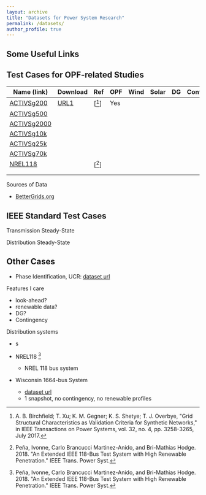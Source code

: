 ```yaml
---
layout: archive
title: "Datasets for Power System Research"
permalink: /datasets/
author_profile: true
---
```



## Some Useful Links


## Test Cases for OPF-related Studies

| Name (link) | Download | Ref | OPF | Wind | Solar | DG | Contingency | TS | GMD | PWDS | PMU |Others | Notes |
|-------------|----------|-----|-----|----|-----|------|-----|------|-------|----|--------|-------|-------|
| [ACTIVSg200](https://electricgrids.engr.tamu.edu/electric-grid-test-cases/activsg200/) | [URL1](https://db.bettergrids.org/bettergrids/handle/1001/437) | [[^birchfield2017]]  | Yes |    |     |      |     | Yes |       |    |        |       |  |
| [ACTIVSg500](https://electricgrids.engr.tamu.edu/electric-grid-test-cases/activsg500/) |          |     |     |    |     |      |     |      |       |    |        |       |  |
| [ACTIVSg2000](https://electricgrids.engr.tamu.edu/electric-grid-test-cases/activsg2000/) |          |     |     |    |     |      |     |      |       |    |        |       |  |
| [ACTIVSg10k](https://electricgrids.engr.tamu.edu/electric-grid-test-cases/activsg10k/) |          |     |     |    |     |      |     |      |       |    |        |       |  |
| [ACTIVSg25k](https://electricgrids.engr.tamu.edu/electric-grid-test-cases/activsg25k/) |          |     |     |    |     |      |     |      |       |    |        |       |  |
| [ACTIVSg70k](https://electricgrids.engr.tamu.edu/electric-grid-test-cases/activsg70k/) |          |     |     |    |     |      |     |      |  |    |  |       |  |
| [NREL118](ss) |          | [[^pena2019]]  |     |    |     |      |     |      |       |    |        |       |  |
|             |          |     |     |    |     |      |     |      |       |    |        |       |  |
|             |          |     |     |    |     |      |     |      |       |    |        |       |  |


Sources of Data
- [BetterGrids.org](https://db.bettergrids.org/)

## IEEE Standard Test Cases
Transmission Steady-State

Distribution Steady-State


## Other Cases
- Phase Identification, UCR: [dataset url](https://item.bettergrids.org/handle/1001/536)

Features I care
- look-ahead?
- renewable data?
- DG?
- Contingency

Distribution systems
- s

- NREL118  [^pena2019] 
	- NREL 118 bus system
- Wisconsin 1664-bus System
	- [dataset url](https://db.bettergrids.org/bettergrids/handle/1001/424)
	- 1 snapshot, no contingency, no renewable profiles 

[^pena2019]: Peña, Ivonne, Carlo Brancucci Martinez-Anido, and Bri-Mathias Hodge. 2018. "An Extended IEEE 118-Bus Test System with High Renewable Penetration." IEEE Trans. Power Syst.

[^birchfield2017]: A. B. Birchfield; T. Xu; K. M. Gegner; K. S. Shetye; T. J. Overbye, "Grid Structural Characteristics as Validation Criteria for Synthetic Networks," in IEEE Transactions on Power Systems, vol. 32, no. 4, pp. 3258-3265, July 2017.